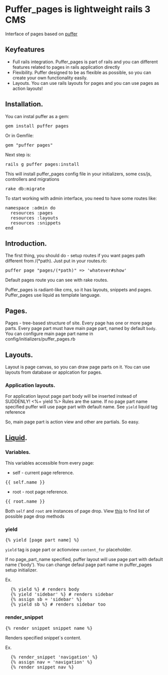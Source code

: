 # Puffer_pages is lightweight rails 3 CMS

Interface of pages based on [puffer](https://github.com/puffer/puffer)

## Keyfeatures

* Full rails integration. Puffer_pages is part of rails and you can different features related to pages in rails application directly
* Flexibility. Puffer designed to be as flexible as possible, so you can create your own functionality easily.
* Layouts. You can use rails layouts for pages and you can use pages as action layouts!

## Installation.

You can instal puffer as a gem:
<pre>gem install puffer_pages</pre>
Or in Gemfile:
<pre>gem "puffer_pages"</pre>
Next step is:
<pre>rails g puffer_pages:install</pre>
This will install puffer_pages config file in your initializers, some css/js, controllers and migrations
<pre>rake db:migrate</pre>

To start working with admin interface, you need to have some routes like:
<pre>
namespace :admin do
  resources :pages
  resources :layouts
  resources :snippets
end
</pre>

## Introduction.

The first thing, you should do - setup routes if you want pages path different from /(*path).
Just put in your routes.rb:
<pre>puffer_page "pages/(*path)" => 'whatever#show'</pre>
Default pages route you can see with rake routes.

Puffer_pages is radiant-like cms, so it has layouts, snippets and pages.
Puffer_pages use liquid as template language.

## Pages.
Pages - tree-based structure of site.
Every page has one or more page parts.
Every page part must have main page part, named by default `body`. You can configure main page part name in config/initializers/puffer_pages.rb

## Layouts.
Layout is page canvas, so you can draw page parts on it.
You can use layouts from database or applcation for pages.

### Application layouts.
For application layout page part body will be inserted instead of SUDDENLY! <%= yield %>
Rules are the same. If no page part name specified puffer will use page part with default name.
See `yield` liquid tag reference

So, main page part is action view and other are partials. So easy.

## [Liquid](http://github.com/tobi/liquid/).

### Variables.
This variables accessible from every page:
* self - current page reference.
<pre>{{ self.name }}</pre>
* root - root page reference.
<pre>{{ root.name }}</pre>
Both `self` and `root` are instances of page drop. View [this](https://github.com/puffer/puffer_pages/blob/master/lib/puffer_pages/liquid/page_drop.rb) to find list of possible page drop methods

### yield
<pre>{% yield [page_part_name] %}</pre>
`yield` tag is page part or actionview `content_for` placeholder.

If no page_part_name specified, puffer layout will use page part with default name ('body'). You can change defaul page part name in puffer_pages setup initializer.

Ex.
<pre>
  {% yield %} # renders body
  {% yield 'sidebar' %} # renders sidebar
  {% assign sb = 'sidebar' %}
  {% yield sb %} # renders sidebar too
</pre>

### render_snippet
<pre>{% render_snippet snippet_name %}</pre>
Renders specified snippet`s content.

Ex.
<pre>
  {% render_snippet 'navigation' %}
  {% assign nav = 'navigation' %}
  {% render_snippet nav %}
</pre>

